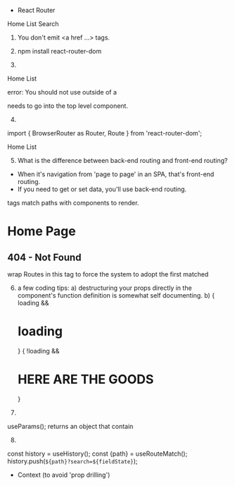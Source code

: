 - React Router

Home
List
Search


1) You don't emit <a href ...> tags.

2) npm install react-router-dom

3)

<Link to="/">Home</Link>
<Link to="/">List</Link>

error: You should not use <Link> outside of a <Router>

<Router> needs to go into the top level component.

4)

import { BrowserRouter as Router, Route } from 'react-router-dom';

<Router>
  <Link to="/">Home</Link>
  <Link to="/">List</Link>
</Router>


5) What is the difference between back-end routing and front-end routing?

* When it's navigation from 'page to page' in an SPA, that's front-end routing.
* If you need to get or set data, you'll use back-end routing.

<Route> tags match paths with components to render.

<Route path="/" exact>
  <h1>Home Page</h1>
</Route>

<Route path="/search">
  <Search/>
</Route>

<Route path="*">
  <h2>404 - Not Found</h2>
</Route>


<Switch></Switch> wrap Routes in this tag to force the system to adopt the first matched <Route>

6) a few coding tips:
a) destructuring your props directly in the component's function definition is somewhat self documenting.
b)
{ loading && <h1>loading</h1> }
{ !loading && <h1>HERE ARE THE GOODS</h1> }

7)
useParams(); returns an object that contain 

8)
const history = useHistory();
const {path} = useRouteMatch();
history.push(`${path}?search=${fieldState}`);



- Context (to avoid 'prop drilling')

